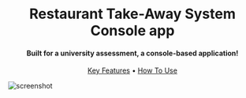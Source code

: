 
<h1 align="center">
  <br>
  Restaurant Take-Away System Console app
  <br>
</h1>

<h4 align="center">Built for a university assessment, a console-based application!</h4>

<p align="center">
  <a href="#key-features">Key Features</a> •
  <a href="#how-to-use">How To Use</a>
</p>

![screenshot](https://raw.github.com/MrT-Stephens/Restaurant-Take-Away-System-Uni-Assesment/blob/master/Images/Restaurant-Take-Away-System-Main.gif)
